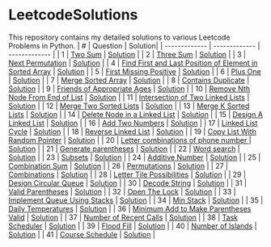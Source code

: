 # LeetcodeSolutions
This repository contains my detailed solutions to various Leetcode Problems in Python.
| #  | Question  | Solution|
| ------------- | ------------- | ------------- |
| 1 | [Two Sum](https://leetcode.com/problems/two-sum/) | [Solution](https://github.com/abhisheklalwani/LeetcodeSolutions/blob/main/Solutions/TwoSum/TwoSum.py) |
| 2 | [Three Sum](https://leetcode.com/problems/3sum/) | [Solution](https://github.com/abhisheklalwani/LeetcodeSolutions/blob/main/Solutions/3sum/3sum.py) |
| 3 | [Next Permutation](https://leetcode.com/problems/next-permutation/) | [Solution](https://github.com/abhisheklalwani/LeetcodeSolutions/blob/main/Solutions/NextPermutation/NextPermutation.py) |
| 4 | [Find First and Last Position of Element in Sorted Array](https://leetcode.com/problems/find-first-and-last-position-of-element-in-sorted-array/) | [Solution](https://github.com/abhisheklalwani/LeetcodeSolutions/blob/main/Solutions/FirstAndLastPositionOfElementInASortedArray/FirstAndLastPositionOfElementInASortedArray.py) |
| 5 | [First Missing Positive](https://leetcode.com/problems/first-missing-positive/) | [Solution](https://github.com/abhisheklalwani/LeetcodeSolutions/blob/main/Solutions/FirstMissingPositive/FirstMissingPositive.py) |
| 6 | [Plus One](https://leetcode.com/problems/plus-one/) | [Solution](https://github.com/abhisheklalwani/LeetcodeSolutions/blob/main/Solutions/PlusOne/PlusOne.py) |
| 7 | [Merge Sorted Array](https://leetcode.com/problems/merge-sorted-array/) | [Solution](https://github.com/abhisheklalwani/LeetcodeSolutions/blob/main/Solutions/MergeSortedArray/MergeSortedArray.py) |
| 8 | [Contains Duplicate](https://leetcode.com/problems/contains-duplicate/) | [Solution](https://github.com/abhisheklalwani/LeetcodeSolutions/blob/main/Solutions/ContainsDuplicate/ContainsDuplicate.py) |
| 9 | [Friends of Appropriate Ages](https://leetcode.com/problems/friends-of-appropriate-ages/) | [Solution](https://github.com/abhisheklalwani/LeetcodeSolutions/blob/main/Solutions/FriendsOfAppropriateAges/FriendsOfAppropriateAges.py) |
| 10 | [Remove Nth Node From End of List](https://leetcode.com/problems/remove-nth-node-from-end-of-list/) | [Solution](https://github.com/abhisheklalwani/LeetcodeSolutions/blob/main/Solutions/RemoveNthNodeFromEnd/RemoveNthNodeFromEnd.py) |
| 11 | [Intersection of Two Linked Lists](https://leetcode.com/problems/intersection-of-two-linked-lists/) | [Solution](https://github.com/abhisheklalwani/LeetcodeSolutions/blob/main/Solutions/IntersectionOf2LinkedLists/IntersectionOf2LinkedLists.py) |
| 12 | [Merge Two Sorted Lists](https://leetcode.com/problems/merge-two-sorted-lists/) | [Solution](https://github.com/abhisheklalwani/LeetcodeSolutions/blob/main/Solutions/Merge2SortedLists/Merge2SortedLists.py) |
| 13 | [Merge K Sorted Lists](https://leetcode.com/problems/merge-k-sorted-lists/) | [Solution](https://github.com/abhisheklalwani/LeetcodeSolutions/blob/main/Solutions/MergeKSortedLists/MergeKSortedLists.py) |
| 14 | [Delete Node in a Linked List](https://leetcode.com/problems/delete-node-in-a-linked-list/) | [Solution](https://github.com/abhisheklalwani/LeetcodeSolutions/blob/main/Solutions/DeleteNodeInALinkedList/DeleteNodeInALinkedList.py) |
| 15 | [Design A Linked List](https://leetcode.com/problems/design-linked-list/) | [Solution](https://github.com/abhisheklalwani/LeetcodeSolutions/blob/main/Solutions/DesignLinkedList/DesignLinkedList.py) |
| 16 | [Add Two Numbers](https://leetcode.com/problems/add-two-numbers/) | [Solution](https://github.com/abhisheklalwani/LeetcodeSolutions/blob/main/Solutions/AddTwoNumbers/AddTwoNumbers.py) |
| 17 | [Linked List Cycle](https://leetcode.com/problems/linked-list-cycle/) | [Solution](https://github.com/abhisheklalwani/LeetcodeSolutions/blob/main/Solutions/LinkedListCycle/LinkedListCycle.py) |
| 18 | [Reverse Linked List](https://leetcode.com/problems/reverse-linked-list/) | [Solution](https://github.com/abhisheklalwani/LeetcodeSolutions/blob/main/Solutions/ReverseLinkedList/ReverseLinkedList.py) |
| 19 | [Copy List With Random Pointer](https://leetcode.com/problems/copy-list-with-random-pointer/) | [Solution](https://github.com/abhisheklalwani/LeetcodeSolutions/blob/main/Solutions/CopyListWithRandomPointer/CopyListWithRandomPointer.py) |
| 20 | [Letter combinations of phone number ](https://leetcode.com/problems/letter-combinations-of-a-phone-number/) | [Solution](https://github.com/abhisheklalwani/LeetcodeSolutions/blob/main/Solutions/LetterCombinationsofaPhoneNumber/LetterCombinationsofaPhoneNumber.py) |
| 21 | [Generate parentheses](https://leetcode.com/problems/generate-parentheses/) | [Solution](https://github.com/abhisheklalwani/LeetcodeSolutions/blob/main/Solutions/GenerateParentheses/GenerateParentheses.py) |
| 22 | [Word search](https://leetcode.com/problems/word-search/) | [Solution](https://github.com/abhisheklalwani/LeetcodeSolutions/blob/main/Solutions/WordSearch/WordSearch.py) |
| 23 | [Subsets](https://leetcode.com/problems/subsets/) | [Solution](https://github.com/abhisheklalwani/LeetcodeSolutions/blob/main/Solutions/Subsets/Subsets.py) |
| 24 | [Additive Number](https://leetcode.com/problems/additive-number/) | [Solution](https://github.com/abhisheklalwani/LeetcodeSolutions/blob/main/Solutions/AdditiveNumber/AdditiveNumber.py) |
| 25 | [Combination Sum](https://leetcode.com/problems/combination-sum/) | [Solution](https://github.com/abhisheklalwani/LeetcodeSolutions/blob/main/Solutions/CombinationSum/CombinationSum.py) |
| 26 | [Permutations](https://leetcode.com/problems/permutations/) | [Solution](https://github.com/abhisheklalwani/LeetcodeSolutions/blob/main/Solutions/Permutations/Permutations.py) |
| 27 | [Combinations](https://leetcode.com/problems/combinations/) | [Solution](https://github.com/abhisheklalwani/LeetcodeSolutions/blob/main/Solutions/Combinations/Combinations.py) |
| 28 | [Letter Tile Possibilities](https://leetcode.com/problems/letter-tile-possibilities/) | [Solution](https://github.com/abhisheklalwani/LeetcodeSolutions/blob/main/Solutions/LetterTilePossibilities/LetterTilePossibilities.py) |
| 29 | [Design Circular Queue](https://leetcode.com/problems/design-circular-queue/) | [Solution](https://github.com/abhisheklalwani/LeetcodeSolutions/blob/main/Solutions/DesignCircularQueue/DesignCircularQueue.py) |
| 30 | [Decode String](https://leetcode.com/problems/decode-string/) | [Solution](https://github.com/abhisheklalwani/LeetcodeSolutions/blob/main/Solutions/DecodeString/DecodeString.py) |
| 31 | [Valid Parentheses](https://leetcode.com/problems/valid-parentheses/) | [Solution](https://github.com/abhisheklalwani/LeetcodeSolutions/blob/main/Solutions/ValidParentheses/ValidParentheses.py) |
| 32 | [Open The Lock](https://leetcode.com/problems/open-the-lock/) | [Solution](https://github.com/abhisheklalwani/LeetcodeSolutions/blob/main/Solutions/OpenTheLock/OpenTheLock.py) |
| 33 | [Implement Queue Using Stacks](https://leetcode.com/problems/implement-queue-using-stacks/) | [Solution](https://github.com/abhisheklalwani/LeetcodeSolutions/blob/main/Solutions/ImplementQueueUsingStacks/ImplementQueueUsingStacks.py) |
| 34 | [Min Stack](https://leetcode.com/problems/min-stack/) | [Solution](https://github.com/abhisheklalwani/LeetcodeSolutions/blob/main/Solutions/MinStack/MinStack.py) |
| 35 | [Daily Temperatures](https://leetcode.com/problems/daily-temperatures/) | [Solution](https://github.com/abhisheklalwani/LeetcodeSolutions/blob/main/Solutions/DailyTemperatures/DailyTemperatures.py) |
| 36 | [Minimum Add to Make Parentheses Valid](https://leetcode.com/problems/minimum-add-to-make-parentheses-valid/) | [Solution](https://github.com/abhisheklalwani/LeetcodeSolutions/blob/main/Solutions/MinimumAddtoMakeParenthesesValid/MinimumAddtoMakeParenthesesValid.py) |
| 37 | [Number of Recent Calls](https://leetcode.com/problems/number-of-recent-calls/) | [Solution](https://github.com/abhisheklalwani/LeetcodeSolutions/blob/main/Solutions/NumberofRecentCalls/NumberofRecentCalls.py) |
| 38 | [Task Scheduler](https://leetcode.com/problems/task-scheduler/) | [Solution](https://github.com/abhisheklalwani/LeetcodeSolutions/blob/main/Solutions/TaskScheduler/TaskScheduler.py) |
| 39 | [Flood Fill](https://leetcode.com/problems/flood-fill/) | [Solution](https://github.com/abhisheklalwani/LeetcodeSolutions/blob/main/Solutions/FloodFill/FloodFill.py) |
| 40 | [Number of Islands](https://leetcode.com/problems/number-of-islands/) | [Solution](https://github.com/abhisheklalwani/LeetcodeSolutions/blob/main/Solutions/NumberOfIslands/NumberOfIslands.py) |
| 41 | [Course Schedule](https://leetcode.com/problems/course-schedule/) | [Solution](https://github.com/abhisheklalwani/LeetcodeSolutions/blob/main/Solutions/CourseSchedule/CourseSchedule.py) |